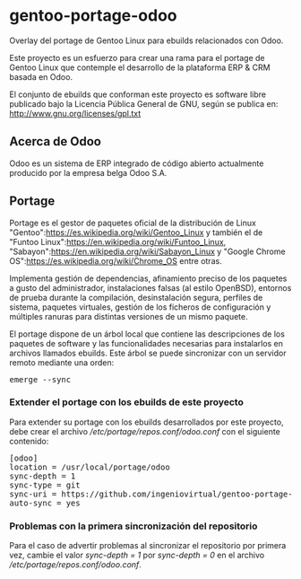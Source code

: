 # gentoo-portage-odoo
Overlay del portage de Gentoo Linux para ebuilds relacionados con Odoo.

Este proyecto es un esfuerzo para crear una rama para el portage de Gentoo Linux que contemple el desarrollo de la plataforma ERP & CRM basada en Odoo.

El conjunto de ebuilds que conforman este proyecto es software libre publicado bajo la Licencia Pública General de GNU, según se publica en: http://www.gnu.org/licenses/gpl.txt

## Acerca de Odoo

Odoo es un sistema de ERP integrado de código abierto actualmente producido por la empresa belga Odoo S.A.

## Portage

Portage es el gestor de paquetes oficial de la distribución de Linux "Gentoo":https://es.wikipedia.org/wiki/Gentoo_Linux y también el de "Funtoo Linux":https://en.wikipedia.org/wiki/Funtoo_Linux, "Sabayon":https://en.wikipedia.org/wiki/Sabayon_Linux y "Google Chrome OS":https://es.wikipedia.org/wiki/Chrome_OS entre otras.

Implementa gestión de dependencias, afinamiento preciso de los paquetes a gusto del administrador, instalaciones falsas (al estilo OpenBSD), entornos de prueba durante la compilación, desinstalación segura, perfiles de sistema, paquetes virtuales, gestión de los ficheros de configuración y múltiples ranuras para distintas versiones de un mismo paquete.

El portage dispone de un árbol local que contiene las descripciones de los paquetes de software y las funcionalidades necesarias para instalarlos en archivos llamados ebuilds. Este árbol se puede sincronizar con un servidor remoto mediante una orden:

<pre>
emerge --sync
</pre> 

### Extender el portage con los ebuilds de este proyecto

Para extender su portage con los ebuilds desarrollados por este proyecto, debe crear el archivo _/etc/portage/repos.conf/odoo.conf_ con el siguiente contenido:

<pre>
[odoo]
location = /usr/local/portage/odoo
sync-depth = 1
sync-type = git
sync-uri = https://github.com/ingeniovirtual/gentoo-portage-odoo.git
auto-sync = yes
</pre>

### Problemas con la primera sincronización del repositorio

Para el caso de advertir problemas al sincronizar el repositorio por primera vez, cambie el valor _sync-depth = 1_ por _sync-depth = 0_ en el archivo _/etc/portage/repos.conf/odoo.conf_.
